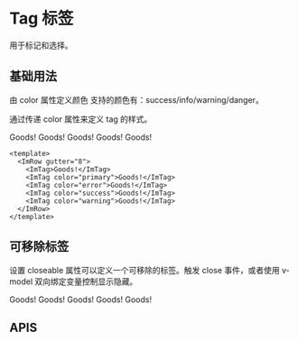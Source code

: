 # Tag 标签

用于标记和选择。

## 基础用法

由 color 属性定义颜色 支持的颜色有：success/info/warning/danger。

通过传递 color 属性来定义 tag 的样式。

<ImRow gutter="8">
    <ImTag>Goods!</ImTag>
    <ImTag color="primary">Goods!</ImTag>
    <ImTag color="error">Goods!</ImTag>
    <ImTag color="success">Goods!</ImTag>
    <ImTag color="warning">Goods!</ImTag>
  </ImRow>

```vue
<template>
  <ImRow gutter="8">
    <ImTag>Goods!</ImTag>
    <ImTag color="primary">Goods!</ImTag>
    <ImTag color="error">Goods!</ImTag>
    <ImTag color="success">Goods!</ImTag>
    <ImTag color="warning">Goods!</ImTag>
  </ImRow>
</template>
```

## 可移除标签

设置 closeable 属性可以定义一个可移除的标签。触发 close 事件，或者使用 v-model 双向绑定变量控制显示隐藏。

<ImRow gutter="8">
    <ImTag closeable>Goods!</ImTag>
    <ImTag closeable color="primary">Goods!</ImTag>
    <ImTag closeable color="error">Goods!</ImTag>
    <ImTag closeable color="success">Goods!</ImTag>
    <ImTag closeable color="warning">Goods!</ImTag>
  </ImRow>
  
## APIS
